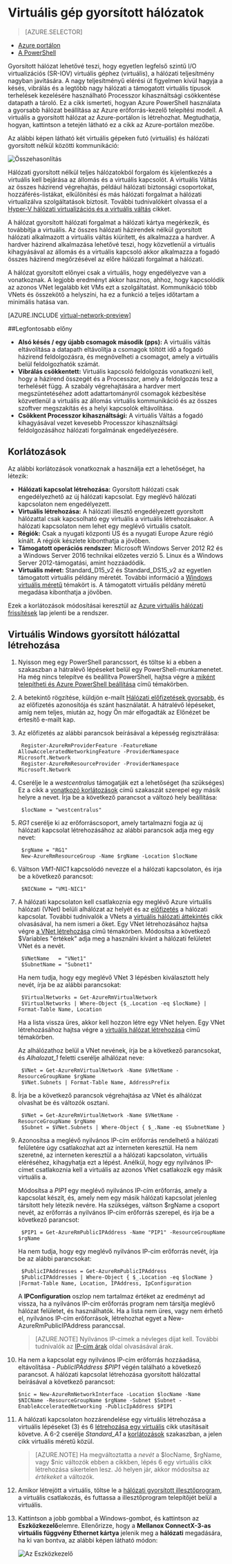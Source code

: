 <properties 
   pageTitle="Virtuális géphez - PowerShell hálózati gyorsított |} Microsoft Azure"
   description="Megtudhatja, hogy miként gyorsított hálózat beállítása az Azure virtuális gép PowerShell használatával."
   services="virtual-network"
   documentationCenter="na"
   authors="jimdial"
   manager="carmonm"
   editor=""
   tags="azure-resource-manager"
/>
<tags 
   ms.service="virtual-network"
   ms.devlang="na"
   ms.topic="article"
   ms.tgt_pltfrm="na"
   ms.workload="infrastructure-services"
   ms.date="09/23/2016"
   ms.author="jdial" />

# <a name="accelerated-networking-for-a-virtual-machine"></a>Virtuális gép gyorsított hálózatok

> [AZURE.SELECTOR]
- [Azure portálon](virtual-network-accelerated-networking-portal.md)
- [A PowerShell](virtual-network-accelerated-networking-powershell.md)

Gyorsított hálózat lehetővé teszi, hogy egyetlen legfelső szintű I/O virtualizációs (SR-IOV) virtuális géphez (virtuális), a hálózati teljesítmény nagyban javítására. A nagy teljesítményű elérési út figyelmen kívül hagyja a késés, vibrálás és a legtöbb nagy hálózati a támogatott virtuális típusok terhelések kezelésére használható Processzor kihasználtsági csökkentése datapath a tároló. Ez a cikk ismerteti, hogyan Azure PowerShell használata a gyorsabb hálózat beállítása az Azure erőforrás-kezelő telepítési modell. A virtuális a gyorsított hálózat az Azure-portálon is létrehozhat. Megtudhatja, hogyan, kattintson a tetején látható ez a cikk az Azure-portálon mezőbe.

Az alábbi képen látható két virtuális gépeken futó (virtuális) és hálózati gyorsított nélkül közötti kommunikáció:

![Összehasonlítás](./media/virtual-network-accelerated-networking-powershell/image1.png)

Hálózati gyorsított nélkül teljes hálózatokból forgalom és kijelentkezés a virtuális kell bejárása az állomás és a virtuális kapcsolót. A virtuális Váltás az összes házirend végrehajtás, például hálózati biztonsági csoportokat, hozzáférés-listákat, elkülönítési és más hálózati forgalmat a hálózati virtualizálva szolgáltatások biztosít. További tudnivalókért olvassa el a [Hyper-V hálózati virtualizációs és a virtuális váltás](https://technet.microsoft.com/library/jj945275.aspx) cikket.

A hálózat gyorsított hálózati forgalmat a hálózati kártya megérkezik, és továbbítja a virtuális. Az összes hálózati házirendek nélkül gyorsított hálózati alkalmazott a virtuális váltás kiürített, és alkalmazza a hardver. A hardver házirend alkalmazása lehetővé teszi, hogy közvetlenül a virtuális kihagyásával az állomás és a virtuális kapcsoló akkor alkalmazza a fogadó összes házirend megőrzésével az előre hálózati forgalmat a hálózati.

A hálózat gyorsított előnyei csak a virtuális, hogy engedélyezve van a vonatkoznak. A legjobb eredményt akkor hasznos, ahhoz, hogy kapcsolódik az azonos VNet legalább két VMs ezt a szolgáltatást.  Kommunikáció több VNets és összekötő a helyszíni, ha ez a funkció a teljes időtartam a minimális hatása van.

[AZURE.INCLUDE [virtual-network-preview](../../includes/virtual-network-preview.md)]

##<a name="benefits"></a>Legfontosabb előny

- **Alsó késés / egy újabb csomagok második (pps):** A virtuális váltás eltávolítása a datapath eltávolítja a csomagok töltött idő a fogadó házirend feldolgozásra, és megnövelheti a csomagot, amely a virtuális belül feldolgozhatók számát.
- **Vibrálás csökkentett:** Virtuális kapcsoló feldolgozás vonatkozni kell, hogy a házirend összegét és a Processzor, amely a feldolgozás tesz a terhelését függ. A szabály végrehajtására a hardver mert megszüntetéséhez adott adattartományról csomagok kézbesítése közvetlenül a virtuális az állomás virtuális kommunikáció és az összes szoftver megszakítás és a helyi kapcsolók eltávolítása.
- **Csökkent Processzor kihasználtsági:** A virtuális Váltás a fogadó kihagyásával vezet kevesebb Processzor kihasználtsági feldolgozásához hálózati forgalmának engedélyezésére.

## <a name="limitations"></a>Korlátozások

Az alábbi korlátozások vonatkoznak a használja ezt a lehetőséget, ha létezik:
 
- **Hálózati kapcsolat létrehozása:** Gyorsított hálózati csak engedélyezhető az új hálózati kapcsolat.  Egy meglévő hálózati kapcsolaton nem engedélyezett.
- **Virtuális létrehozása:** A hálózati illesztő engedélyezett gyorsított hálózattal csak kapcsolható egy virtuális a virtuális létrehozásakor. A hálózati kapcsolaton nem lehet egy meglévő virtuális csatolt.
- **Régiók:** Csak a nyugati központi US és a nyugati Europe Azure régió kínált. A régiók készlete kibonthatja a jövőben.
- **Támogatott operációs rendszer:** Microsoft Windows Server 2012 R2 és a Windows Server 2016 technikai előzetes verzió 5. Linux és a Windows Server 2012-támogatási, amint hozzáadódik.
- **Virtuális méret:** Standard_D15_v2 és Standard_DS15_v2 az egyetlen támogatott virtuális példány méretét. További információ a [Windows virtuális méretű](../virtual-machines/virtual-machines-windows-sizes.md) témakört is. A támogatott virtuális példány méretű megadása kibonthatja a jövőben.

Ezek a korlátozások módosításai keresztül az [Azure virtuális hálózati frissítések](https://azure.microsoft.com/updates/accelerated-networking-in-preview) lap jelenti be a rendszer.

## <a name="create-a-windows-vm-with-accelerated-networking"></a>Virtuális Windows gyorsított hálózattal létrehozása

1. Nyisson meg egy PowerShell parancssort, és töltse ki a ebben a szakaszban a hátralévő lépéseket belül egy PowerShell-munkamenetet. Ha még nincs telepítve és beállítva PowerShell, hajtsa végre a [miként telepítheti és Azure PowerShell beállítása](../powershell-install-configure.md) című témakörben.
2. A betekintő rögzítése, küldjön e-mailt [Hálózati előfizetések gyorsabb,](mailto:axnpreview@microsoft.com?subject=Request%20to%20enable%20subscription%20%3csubscription%20id%3e) és az előfizetés azonosítója és szánt használatát. A hátralévő lépéseket, amíg nem teljes, miután az, hogy Ön már elfogadták az Előnézet be értesítő e-mailt kap.
3. Az előfizetés az alábbi parancsok beírásával a képesség regisztrálása:

        Register-AzureRmProviderFeature -FeatureName AllowAcceleratedNetworkingFeature -ProviderNamespace Microsoft.Network
        Register-AzureRmResourceProvider -ProviderNamespace Microsoft.Network

4. Cserélje le a *westcentralus* támogatják ezt a lehetőséget (ha szükséges) Ez a cikk a [vonatkozó korlátozások](#limitations) című szakaszát szerepel egy másik helyre a nevet. Írja be a következő parancsot a változó hely beállítása:

        $locName = "westcentralus"

5. *RG1* cserélje ki az erőforráscsoport, amely tartalmazni fogja az új hálózati kapcsolat létrehozásához az alábbi parancsok adja meg egy nevet:

        $rgName = "RG1"
        New-AzureRmResourceGroup -Name $rgName -Location $locName

6. Váltson *VM1-NIC1* kapcsolódó nevezze el a hálózati kapcsolaton, és írja be a következő parancsot:

        $NICName = "VM1-NIC1"

7. A hálózati kapcsolaton kell csatlakoznia egy meglévő Azure virtuális hálózati (VNet) belüli alhálózat az helyét és az [előfizetés](../azure-glossary-cloud-terminology.md#subscription) a hálózati kapcsolat. További tudnivalók a VNets a [virtuális hálózati áttekintés](virtual-networks-overview.md) cikk olvasásával, ha nem ismeri a őket. Egy VNet létrehozásához hajtsa végre [a VNet létrehozása](virtual-networks-create-vnet-arm-ps.md) című témakörben. Módosítsa a következő $Variables "értékek" adja meg a használni kívánt a hálózati felületet VNet és a nevét.

        $VNetName   = "VNet1"
        $SubnetName = "Subnet1"

    Ha nem tudja, hogy egy meglévő VNet 3 lépésben kiválasztott hely nevét, írja be az alábbi parancsokat:
        
        $VirtualNetworks = Get-AzureRmVirtualNetwork
        $VirtualNetworks | Where-Object {$_.Location -eq $locName} | Format-Table Name, Location
        
    Ha a lista vissza üres, akkor kell hozzon létre egy VNet helyen. Egy VNet létrehozásához hajtsa végre a [virtuális hálózat létrehozása](virtual-networks-create-vnet-arm-ps.md) című témakörben.

    Az alhálózathoz belül a VNet nevének, írja be a következő parancsokat, és *Alhalozat_1* feletti cserélje alhálózat neve:
        
        $VNet = Get-AzureRmVirtualNetwork -Name $VNetName -ResourceGroupName $rgName
        $VNet.Subnets | Format-Table Name, AddressPrefix

8. Írja be a következő parancsok végrehajtása az VNet és alhálózat olvashat be és változók osztani.

        $VNet = Get-AzureRmVirtualNetwork -Name $VNetName -ResourceGroupName $rgName
        $Subnet = $VNet.Subnets | Where-Object { $_.Name -eq $SubnetName }

9. Azonosítsa a meglévő nyilvános IP-cím erőforrás rendelhető a hálózati felületére úgy csatlakozhat azt az interneten keresztül. Ha nem szeretné, az interneten keresztül a a hálózati kapcsolaton, virtuális eléréséhez, kihagyhatja ezt a lépést. Anélkül, hogy egy nyilvános IP-címet csatlakoznia kell a virtuális az azonos VNet csatlakozik egy másik virtuális a. 

    Módosítsa a *PIP1* egy meglévő nyilvános IP-cím erőforrás, amely a kapcsolat készít, és, amely nem egy másik hálózati kapcsolat jelenleg társított hely létezik nevére. Ha szükséges, váltson $rgName a csoport nevét, az erőforrás a nyilvános IP-cím erőforrás szerepel, és írja be a következő parancsot:

        $PIP1 = Get-AzureRmPublicIPAddress -Name "PIP1" -ResourceGroupName $rgName

    Ha nem tudja, hogy egy meglévő nyilvános IP-cím erőforrás nevét, írja be az alábbi parancsokat:

        $PublicIPAddresses = Get-AzureRmPublicIPAddress
        $PublicIPAddresses | Where-Object { $_.Location -eq $locName } |Format-Table Name, Location, IPAddress, IpConfiguration

    A **IPConfiguration** oszlop nem tartalmaz értéket az eredményt ad vissza, ha a nyilvános IP-cím erőforrás program nem társítja meglévő hálózat felületet, és használhatók. Ha a lista nem üres, vagy nem érhető el, nyilvános IP-cím erőforrások, létrehozhat egyet a New-AzureRmPublicIPAddress paranccsal.

    >[AZURE.NOTE] Nyilvános IP-címek a névleges díjat kell. További tudnivalók az [IP-cím árak](https://azure.microsoft.com/pricing/details/ip-addresses) oldal olvasásával árak.
10. Ha nem a kapcsolat egy nyilvános IP-cím erőforrás hozzáadása, eltávolítása *- PublicIPAddress $PIP1* végén található a következő parancsot. A hálózati kapcsolat létrehozása gyorsított hálózattal beírásával a következő parancsot:

        $nic = New-AzureRmNetworkInterface -Location $locName -Name $NICName -ResourceGroupName $rgName -Subnet $Subnet -EnableAcceleratedNetworking -PublicIpAddress $PIP1 

11. A hálózati kapcsolaton hozzárendelése egy virtuális létrehozása a virtuális lépéseket (3) és 6 [létrehozása egy virtuális](../virtual-machines/virtual-machines-windows-ps-create.md) cikk utasításait követve. A 6-2 cserélje *Standard_A1* a [korlátozások](#limitations) szakaszban, a jelen cikk virtuális méretű közül.

    >[AZURE.NOTE] Ha megváltoztatta a *nevét* a $locName, $rgName, vagy $nic változók ebben a cikkben, lépés 6 egy virtuális cikk létrehozása sikertelen lesz. Jó helyen jár, akkor módosítsa az *értékeket* a változók.

12. Amikor létrejött a virtuális, töltse le a [hálózati gyorsított illesztőprogram](https://gallery.technet.microsoft.com/Azure-Accelerated-471b5d84), a virtuális csatlakozás, és futtassa a illesztőprogram telepítőjét belül a virtuális.

13. Kattintson a jobb gombbal a Windows-gombot, és kattintson az **Eszközkezelő**elemre. Ellenőrizze, hogy a **Mellanox ConnectX-3-as virtuális függvény Ethernet kártya** jelenik meg a **hálózati** megadására, ha ki van bontva, az alábbi képen látható módon:

    ![Az Eszközkezelő](./media/virtual-network-accelerated-networking-powershell/image2.png)